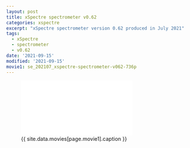 ```yaml
---
layout: post
title: xSpectre spectrometer v0.62
categories: xspectre
excerpt: "xSpectre spectrometer version 0.62 produced in July 2021"
tags:
  - xSpectre
  - spectrometer
  - v0.62
date: '2021-09-15'
modified: '2021-09-15'
movie1: se_202107_xspectre-spectrometer-v062-736p
---
```


<figure>
<iframe src="{{ site.commonurl }}/movies/{{ site.data.movies[page.movie1].file }}" width="{{ site.data.movies[page.movie1].width }}" height="{{ site.data.movies[page.movie1].height }}" frameborder="0">
</iframe>
<figcaption> {{ site.data.movies[page.movie1].caption }} </figcaption>
</figure>
